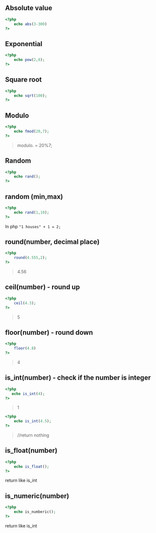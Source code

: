 ## Absolute value

```php
<?php 
    echo abs(3-300)
?>
```

## Exponential

```php
<?php
    echo pow(2,8);
?>
```

## Square root

```php
<?php
    echo sqrt(100);
?>
```

## Modulo

```php
<?php
    echo fmod(20,7);
?>
```

> modulo. = 20%7;

## Random

```php
<?php
    echo rand();
?>
```

## random (min,max)

```php
<?php
    echo rand(1,10);
?>
```



In php `"1 houses" + 1 = 2;`

## round(number, decimal place)

```php
<?php
    round(4.555,2);
?>
```

> 4.56

## ceil(number) - round up

```php
<?php
    ceil(4.3);
?>
```

> 5

## floor(number) - round down

```php
<?php
    floor(4.8)
?>
```

> 4



## is_int(number) - check if the number is integer

```php
<?php
   echo is_int(4);
?>
```

> 1

```php
<?php
    echo is_int(4.5);
?>
```

> //return nothing

## is_float(number)

```php
<?php
    echo is_float();
?>
```

return like is_int

## is_numeric(number)

```php
<?php
    echo is_numberic();
?>
```

return like is_int